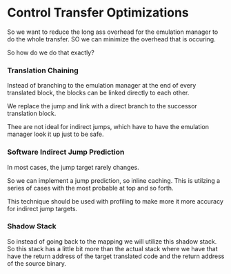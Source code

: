# Control Transfer Optimizations 

So we want to reduce the long ass overhead for the emulation manager to do the whole transfer. SO we can minimize the overhead that is occuring. 

So how do we do that exactly? 

### Translation Chaining

Instead of branching to the emulation manager at the end of every translated block, the blocks can be linked directly to each other.

We replace the jump and link with a direct branch to the successor translation block. 

Thee are not ideal for indirect jumps, which have to have the emulation manager look it up just to be safe. 

### Software Indirect Jump Prediction 

In most cases, the jump target rarely changes. 

So we can implement a jump prediction, so inline caching. This is utilzing a series of cases with the most probable at top and so forth. 

This technique should be used with profiling to make more it more accuracy for indirect jump targets. 

### Shadow Stack 
So instead of going back to the mapping we will utilize this shadow stack. So this stack has a little bit more than the actual stack where we have that have the return address of the target translated code and the return address of the source binary. 

 

 
